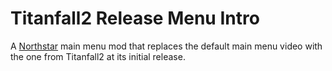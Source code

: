 # Titanfall2 Release Menu Intro

A [Northstar](https://northstar.tf/) main menu mod that replaces the default main menu video with the one from Titanfall2 at its initial release.

